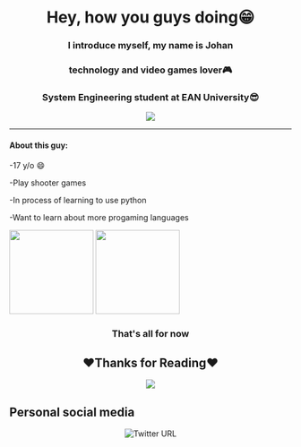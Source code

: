 <h1 align="center">Hey, how you guys doing😁</h1>
<h3 align="center">I introduce myself, my name is Johan</h3>
<h3 align="center">technology and video games lover🎮</h3>
<h3 align="center">System Engineering student at EAN University😎</h3>
<p align="center"> 
  <img src="https://media.giphy.com/media/jRtZJvoWxWVJ7uF1cx/giphy.gif"/> 
</p>

---

#### About this guy:

-17 y/o 😄

-Play shooter games

-In process of learning to use python

-Want to learn about more progaming languages

<p align="left"> 
  <img src="https://media.giphy.com/media/KAq5w47R9rmTuvWOWa/giphy.gif" width= "150"/>                                             <img src="https://media.giphy.com/media/RTVur5J0hr1dWiIdZf/giphy.gif" width= "150"/> 
</p>

<h3 align="center"> That's all for now</h3>

<h2 align="center"> ❤️Thanks for Reading❤️</h2>

<p align="center"> 
  <img src="https://media.giphy.com/media/Z21HJj2kz9uBG/giphy.gif"/> 
</p>

## Personal social media
<div id="badges" align="center">
  <p href:"https://www.instagram.com/jhan_pinzn/" targets:"_blank">
    <img alt="Twitter URL" src="https://img.shields.io/twitter/url?color=Red&label=Johan&logo=Twitter&logoColor=asasd&style=social&url=https%3A%2F%2Ftwitter.com%2FJ0hanNGH">
  </p>
